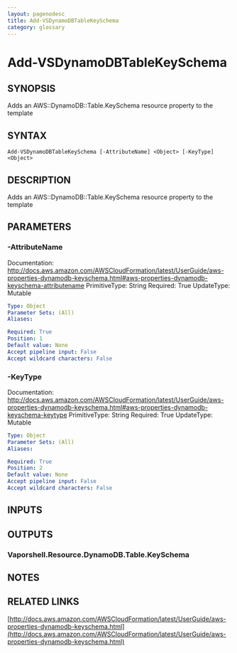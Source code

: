 ```yaml
---
layout: pagenodesc
title: Add-VSDynamoDBTableKeySchema
category: glossary
---
```


# Add-VSDynamoDBTableKeySchema

## SYNOPSIS
Adds an AWS::DynamoDB::Table.KeySchema resource property to the template

## SYNTAX

```
Add-VSDynamoDBTableKeySchema [-AttributeName] <Object> [-KeyType] <Object>
```

## DESCRIPTION
Adds an AWS::DynamoDB::Table.KeySchema resource property to the template

## PARAMETERS

### -AttributeName
Documentation: http://docs.aws.amazon.com/AWSCloudFormation/latest/UserGuide/aws-properties-dynamodb-keyschema.html#aws-properties-dynamodb-keyschema-attributename
PrimitiveType: String
Required: True
UpdateType: Mutable

```yaml
Type: Object
Parameter Sets: (All)
Aliases: 

Required: True
Position: 1
Default value: None
Accept pipeline input: False
Accept wildcard characters: False
```

### -KeyType
Documentation: http://docs.aws.amazon.com/AWSCloudFormation/latest/UserGuide/aws-properties-dynamodb-keyschema.html#aws-properties-dynamodb-keyschema-keytype
PrimitiveType: String
Required: True
UpdateType: Mutable

```yaml
Type: Object
Parameter Sets: (All)
Aliases: 

Required: True
Position: 2
Default value: None
Accept pipeline input: False
Accept wildcard characters: False
```

## INPUTS

## OUTPUTS

### Vaporshell.Resource.DynamoDB.Table.KeySchema

## NOTES

## RELATED LINKS

[http://docs.aws.amazon.com/AWSCloudFormation/latest/UserGuide/aws-properties-dynamodb-keyschema.html](http://docs.aws.amazon.com/AWSCloudFormation/latest/UserGuide/aws-properties-dynamodb-keyschema.html)

